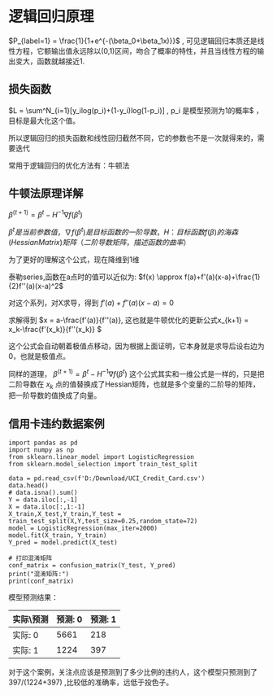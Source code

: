# 逻辑回归原理

$P_{label=1} = \frac{1}{1+e^{-(\beta_0+\beta_1x)}}$ , 可见逻辑回归本质还是线性方程，它额输出值永远除以(0,1)区间，吻合了概率的特性，并且当线性方程的输出变大，函数就越接近1.

## 损失函数

$L = \sum^N_{i=1}[y_ilog(p_i)+(1-y_i)log(1-p_i)] , p_i 是模型预测为1的概率$ ， 目标是最大化这个值。

所以逻辑回归的损失函数和线性回归截然不同，它的参数也不是一次就得来的，需要迭代

常用于逻辑回归的优化方法有：牛顿法

## 牛顿法原理详解

$\beta^(t+1)=\beta^t-H^{-1}\nabla f(\beta^t)$

$\beta^t 是当前参数值，\nabla f(\beta^t)是目标函数的一阶导数，H：目标函数f(\beta)的海森(Hessian Matrix)矩阵（二阶导数矩阵，描述函数的曲率）$

为了更好的理解这个公式，现在降维到1维

泰勒series,函数在a点时的值可以近似为: $f(x) \approx f(a)+f'(a)(x-a)+\frac{1}{2}f''(a)(x-a)^2$

对这个系列，对X求导，得到 $f'(a)+f''(a)(x-a)=0$

求解得到 $x = a-\frac{f'(a)}{f''(a)}, 这也就是牛顿优化的更新公式x_{k+1} = x_k-\frac{f'(x_k)}{f''(x_k)} $

这个公式会自动朝着极值点移动，因为根据上面证明，它本身就是求导后设右边为0，也就是极值点。

同样的道理， $\beta^(t+1)=\beta^t-H^{-1}\nabla f(\beta^t)$ 这个公式其实和一维公式是一样的，只是把二阶导数在 $x_k$ 点的值替换成了Hessian矩阵，也就是多个变量的二阶导的矩阵，把一阶导数的值换成了向量。

## 信用卡违约数据案例

```
import pandas as pd
import numpy as np
from sklearn.linear_model import LogisticRegression
from sklearn.model_selection import train_test_split

data = pd.read_csv(f'D:/Download/UCI_Credit_Card.csv')
data.head()
# data.isna().sum()
Y = data.iloc[:,-1]
X = data.iloc[:,1:-1]
X_train,X_test,Y_train,Y_test = train_test_split(X,Y,test_size=0.25,random_state=72)
model = LogisticRegression(max_iter=2000)
model.fit(X_train, Y_train)
Y_pred = model.predict(X_test)

# 打印混淆矩阵
conf_matrix = confusion_matrix(Y_test, Y_pred)
print("混淆矩阵:")
print(conf_matrix)
```
模型预测结果：

| 实际\预测 | 预测: 0 | 预测: 1 |
|-----------|----------|----------|
| 实际: 0   | 5661     | 218      |
| 实际: 1   | 1224     | 397      |   

对于这个案例，关注点应该是预测到了多少比例的违约人，这个模型只预测到了 397/(1224+397) ,比较低的准确率，远低于投色子。


